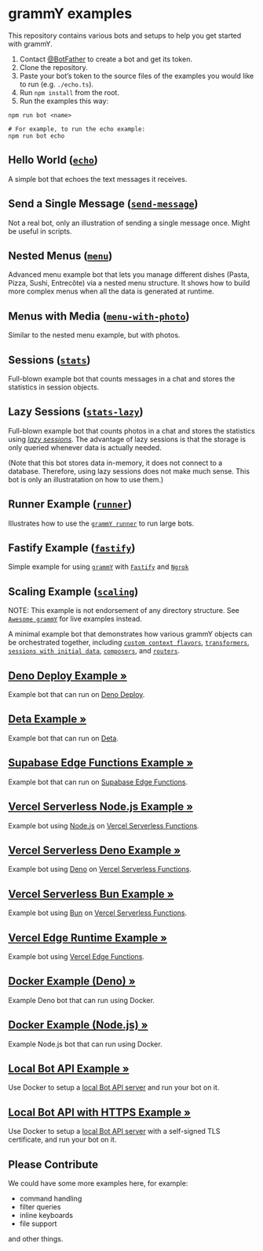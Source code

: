 # grammY examples

This repository contains various bots and setups to help you get started with
grammY.

1. Contact [@BotFather](https://t.me/BotFather) to create a bot and get its
   token.
2. Clone the repository.
3. Paste your bot’s token to the source files of the examples you would like to
   run (e.g. `./echo.ts`).
4. Run `npm install` from the root.
5. Run the examples this way:

```shell
npm run bot <name>

# For example, to run the echo example:
npm run bot echo
```

## Hello World ([`echo`](./echo.ts))

A simple bot that echoes the text messages it receives.

## Send a Single Message ([`send-message`](./send-message.ts))

Not a real bot, only an illustration of sending a single message once. Might
be useful in scripts.

## Nested Menus ([`menu`](./menu.ts))

Advanced menu example bot that lets you manage different dishes (Pasta, Pizza,
Sushi, Entrecôte) via a nested menu structure. It shows how to build more
complex menus when all the data is generated at runtime.

## Menus with Media ([`menu-with-photo`](./menu-with-photo.ts))

Similar to the nested menu example, but with photos.

## Sessions ([`stats`](./stats.ts))

Full-blown example bot that counts messages in a chat and stores the statistics
in session objects.

## Lazy Sessions ([`stats-lazy`](./stats-lazy.ts))

Full-blown example bot that counts photos in a chat and stores the statistics
using _[lazy sessions](https://grammy.dev/plugins/session.html#lazy-sessions)_.
The advantage of lazy sessions is that the storage is only queried whenever data
is actually needed.

(Note that this bot stores data in-memory, it does not connect to a database.
Therefore, using lazy sessions does not make much sense. This bot is only an
illustratation on how to use them.)

## Runner Example ([`runner`](./runner.ts))

Illustrates how to use the [`grammY runner`](https://github.com/grammyjs/runner)
to run large bots.

## Fastify Example ([`fastify`](./fastify.ts))

Simple example for using [`grammY`](https://github.com/grammyjs/grammy)
with [`Fastify`](https://github.com/fastify/fastify) and [`Ngrok`](https://ngrok.com/)

## Scaling Example ([`scaling`](./scaling/index.ts))

NOTE: This example is not endorsement of any directory structure. See
[`Awesome grammY`](https://github.com/grammyjs/awesome-grammY) for live examples
instead.

A minimal example bot that demonstrates how various grammY objects can be
orchestrated together, including
[`custom context flavors`](https://grammy.dev/guide/context.html#context-flavours),
[`transformers`](https://grammy.dev/advanced/transformers.html#bot-api-transformers),
[`sessions with initial data`](https://grammy.dev/plugins/session.html#how-to-use-sessions),
[`composers`](https://grammy.dev/advanced/middleware.html#middleware-in-grammy),
and
[`routers`](https://grammy.dev/plugins/router.html#combining-routers-with-sessions).

## [Deno Deploy Example »](./setups/deno-deploy)

Example bot that can run on [Deno Deploy](https://deno.com/deploy/).

## [Deta Example »](./setups/deta)

Example bot that can run on [Deta](https://deta.sh/).

## [Supabase Edge Functions Example »](./setups/supabase-edge-functions)

Example bot that can run on
[Supabase Edge Functions](https://supabase.com/edge-functions).

## [Vercel Serverless Node.js Example »](./setups/vercel-serverless-node)

Example bot using [Node.js](https://nodejs.org) on
[Vercel Serverless Functions](https://vercel.com/docs/functions/serverless-functions).

## [Vercel Serverless Deno Example »](./setups/vercel-serverless-deno)

Example bot using [Deno](https://deno.com) on
[Vercel Serverless Functions](https://vercel.com/docs/functions/serverless-functions).

## [Vercel Serverless Bun Example »](./setups/vercel-serverless-bun)

Example bot using [Bun](https://bun.sh) on
[Vercel Serverless Functions](https://vercel.com/docs/functions/serverless-functions).

## [Vercel Edge Runtime Example »](./setups/vercel-edge-runtime)

Example bot using
[Vercel Edge Functions](https://vercel.com/docs/functions/edge-functions).

## [Docker Example (Deno) »](./setups/docker-deno)

Example Deno bot that can run using Docker.

## [Docker Example (Node.js) »](./setups/docker-node)

Example Node.js bot that can run using Docker.

## [Local Bot API Example »](./local-bot-api)

Use Docker to setup a
[local Bot API server](https://core.telegram.org/bots/api#using-a-local-bot-api-server)
and run your bot on it.

## [Local Bot API with HTTPS Example »](./local-bot-api-https)

Use Docker to setup a
[local Bot API server](https://core.telegram.org/bots/api#using-a-local-bot-api-server)
with a self-signed TLS certificate, and run your bot on it.

## Please Contribute

We could have some more examples here, for example:

- command handling
- filter queries
- inline keyboards
- file support

and other things.
